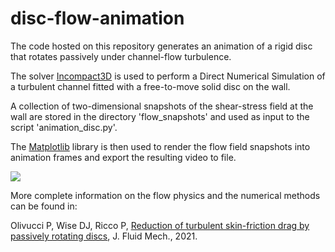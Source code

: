 # disc-flow-animation

The code hosted on this repository generates an animation of a rigid disc that rotates passively under channel-flow turbulence.

The solver [Incompact3D](https://github.com/xcompact3d) is used to perform a Direct Numerical Simulation of a turbulent channel fitted with a free-to-move solid disc on the wall.

A collection of two-dimensional snapshots of the shear-stress field at the wall are stored in the directory 'flow_snapshots' and used as input to the script 'animation_disc.py'.

The [Matplotlib](https://www.matplotlib.org) library is then used to render the flow field snapshots into animation frames and export the resulting video to file.

[![ ](https://img.youtube.com/vi/ZFlttvHCTQs/0.jpg)](https://www.youtube.com/watch?v=ZFlttvHCTQs)

More complete information on the flow physics and the numerical methods can be found in:

Olivucci P, Wise DJ, Ricco P, 
[Reduction of turbulent skin-friction drag by passively rotating discs](https://doi.org/10.1017/jfm.2021.533), 
J. Fluid Mech., 2021.
